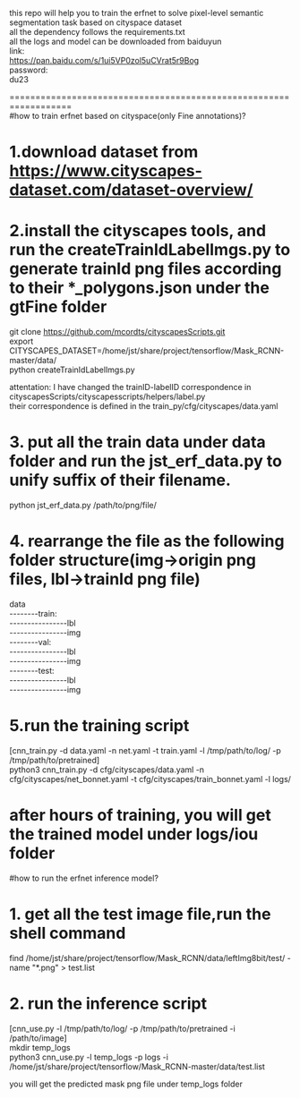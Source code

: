 this repo will help you to train the erfnet to solve  pixel-level  semantic segmentation task based on cityspace dataset  
all the dependency follows the requirements.txt  
all the logs and model can be downloaded from baiduyun  
link:  
https://pan.baidu.com/s/1ui5VP0zol5uCVrat5r9Bog  
password:  
du23  

==================================================================  
#how to train erfnet based on cityspace(only Fine annotations)?  
# 1.download dataset from https://www.cityscapes-dataset.com/dataset-overview/  
# 2.install the cityscapes tools, and run the createTrainIdLabelImgs.py to generate trainId png files according to their *_polygons.json under the gtFine folder  
git clone https://github.com/mcordts/cityscapesScripts.git  
export CITYSCAPES_DATASET=/home/jst/share/project/tensorflow/Mask_RCNN-master/data/  
python createTrainIdLabelImgs.py  

attentation: I have changed the trainID-labelID correspondence in cityscapesScripts/cityscapesscripts/helpers/label.py  
their correspondence is defined in the train_py/cfg/cityscapes/data.yaml

# 3. put all the train data under data folder and run the jst_erf_data.py to unify suffix of their filename.  
python jst_erf_data.py /path/to/png/file/  

# 4. rearrange the file as the following folder structure(img->origin png files, lbl->trainId png file)  
data  
--------train:  
----------------lbl  
----------------img  
--------val:   
----------------lbl  
----------------img  
--------test:  
----------------lbl  
----------------img  

# 5.run the training script  
[cnn_train.py -d data.yaml -n net.yaml -t train.yaml -l /tmp/path/to/log/ -p /tmp/path/to/pretrained]  
python3 cnn_train.py -d cfg/cityscapes/data.yaml -n cfg/cityscapes/net_bonnet.yaml -t cfg/cityscapes/train_bonnet.yaml -l logs/  

after hours of training, you will get the trained model under logs/iou folder  
===============================================================================  
#how to run the erfnet inference model?  
# 1. get all the test image file,run the shell command  
find /home/jst/share/project/tensorflow/Mask_RCNN/data/leftImg8bit/test/ -name "*.png" > test.list  

# 2. run the inference script  
[cnn_use.py -l /tmp/path/to/log/ -p /tmp/path/to/pretrained -i /path/to/image]  
mkdir temp_logs  
python3 cnn_use.py  -l temp_logs -p logs -i /home/jst/share/project/tensorflow/Mask_RCNN-master/data/test.list  

you will get the predicted mask png file under temp_logs folder
